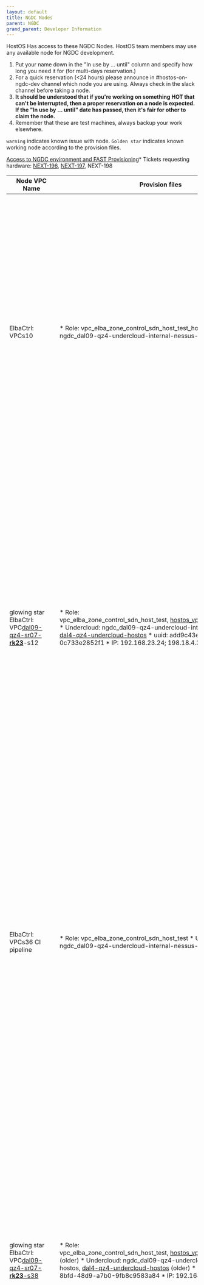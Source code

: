 ```yaml
---
layout: default
title: NGDC Nodes 
parent: NGDC
grand_parent: Developer Information
---
```


HostOS Has access to these NGDC Nodes. HostOS team members may use any available node for NGDC development.

1. Put your name down in the "In use by ... until" column and specify how long you need it for (for multi\-days reservation.)
2. For a quick reservation (\<24 hours) please announce in \#hostos\-on\-ngdc\-dev channel which node you are using. Always check in the slack channel before taking a node.
3. **It should be understood that if you're working on something HOT that can't be interrupted, then a proper reservation on a node is expected. If the "In use by ... until" date has passed, then it's fair for other to claim the node.**
4. Remember that these are test machines, always backup your work elsewhere.

`warning` indicates known issue with node.
`Golden star` indicates known working node according to the provision files.

  


[Access to NGDC environment and FAST Provisioning](https://confluence.swg.usma.ibm.com:8445/display/HCP/HostOS+Provisioning+on+NGDC+Nodes)* Tickets requesting hardware: [NEXT\-196](https://jiracloud.swg.usma.ibm.com:8443/browse/NEXT-196), [NEXT\-197](https://jiracloud.swg.usma.ibm.com:8443/browse/NEXT-197), NEXT\-198



| Node VPC Name | Provision files | Notes | In use by... until |
| --- | --- | --- | --- |
| ElbaCtrl: VPCs10 | * Role: vpc\_elba\_zone\_control\_sdn\_host\_test\_hostos * Undercloud: ngdc\_dal09\-qz4\-undercloud\-internal\-nessus\-hostos | * nessus connected sysop@dal2\-qz4\-sr7\-rk023\-s10:\~$ cat /etc/genesis/\*release\*hostos\-boot\-release:6\.3\.3\-20240530T201009Z\_619216f (Jun 21 2024 20:33:19 UTC, STATUS\=success)hostos\-config\-release:6\.1\.45\-20240611T120431Z\_acc49f8 (Jun 21 2024 20:33:45 UTC, STATUS\=success, EXPANSION\=False)hostos\-base\-os\-sw\-release:6\.1\.34\-20240612T053123Z\_6f3a010 (Jun 21 2024 20:35:45 UTC, STATUS\=success)hostos\-base\-net\-sw\-release:6\.13\.21\-20240531T035808Z\_2e04b09 (Jun 21 2024 20:36:14 UTC, STATUS\=success)basenet\-config\-release:6\.11\.22\-20240611T042643Z\_8791a39 (Jun 21 2024 20:36:34 UTC, STATUS\=success, EXPANSION\=None)hostos\-nextgen\-os\-sw\-release:6\.1\.29\-20240612T100642Z\_f9bb4d0 (Jun 21 2024 20:37:23 UTC, STATUS\=success)hostos\-config\-release:6\.1\.45\-20240611T120431Z\_acc49f8 (Jun 21 2024 20:42:27 UTC, STATUS\=success, EXPANSION\=False) |  |
| glowing star ElbaCtrl: VPC[dal09\-qz4\-sr07\-](https://us-east.dcim.test.cloud.ibm.com/dcim/devices/43392/)**[rk23](https://us-east.dcim.test.cloud.ibm.com/extras/config-contexts/206/)**\-s12 | * Role: vpc\_elba\_zone\_control\_sdn\_host\_test, [hostos\_vpc\_zone\_ctrl\_smart\_nic](https://us-east.dcim.test.cloud.ibm.com/extras/config-contexts/108/) * Undercloud: ngdc\_dal09\-qz4\-undercloud\-internal\-nessus\-hostos, [dal4\-qz4\-undercloud\-hostos](https://us-east.dcim.test.cloud.ibm.com/extras/config-contexts/62/) * uuid: add9c43e\-d2e6\-4e38\-b9e3\-0c733e2852f1 * IP: 192\.168\.23\.24; 198\.18\.4\.35 | Last provisioned: 6/21/2024 nessus scannedsysop@dal2\-qz4\-sr7\-rk023\-s12:\~$ cat /etc/genesis/\*release\*hostos\-boot\-release:6\.3\.3\-20240530T201009Z\_619216f (Jun 21 2024 20:03:26 UTC, STATUS\=success)hostos\-config\-release:6\.1\.44\-20240605T150537Z\_d38ec8f (Jun 21 2024 20:03:51 UTC, STATUS\=success, EXPANSION\=False)hostos\-base\-os\-sw\-release:6\.1\.33\-20240522T151510Z\_ec61009 (Jun 21 2024 20:05:56 UTC, STATUS\=success)hostos\-base\-net\-sw\-release:6\.13\.21\-20240531T035808Z\_2e04b09 (Jun 21 2024 20:06:25 UTC, STATUS\=success)basenet\-config\-release:6\.11\.22\-20240611T042643Z\_8791a39 (Jun 21 2024 20:06:44 UTC, STATUS\=success, EXPANSION\=None)hostos\-nextgen\-os\-sw\-release:6\.1\.28\-20240606T133718Z\_bb5cf63 (Jun 21 2024 20:07:33 UTC, STATUS\=success)hostos\-config\-release:6\.1\.44\-20240605T150537Z\_d38ec8f (Jun 21 2024 20:13:03 UTC, STATUS\=success, EXPANSION\=False)hostos\-config\-release:6\.1\.45\-20240611T120431Z\_acc49f8 (Jun 21 2024 20:20:30 UTC, STATUS\=success, EXPANSION\=False) | \#hostos\-on\-ngdc\-dev |
| ElbaCtrl: VPCs36 CI pipeline | * Role: vpc\_elba\_zone\_control\_sdn\_host\_test * Undercloud: ngdc\_dal09\-qz4\-undercloud\-internal\-nessus\-hostos | * last provisioned: 6/21/2024 nessus scanedroot@dal2\-qz4\-sr7\-rk023\-s36:\~\# cat /etc/genesis/\*release\*hostos\-boot\-release:6\.3\.3\-20240530T201009Z\_619216f (Jun 20 2024 23:13:40 UTC, STATUS\=success)hostos\-config\-release:6\.1\.44\-20240605T150537Z\_d38ec8f (Jun 20 2024 23:14:06 UTC, STATUS\=success, EXPANSION\=False)hostos\-base\-os\-sw\-release:6\.1\.33\-20240522T151510Z\_ec61009 (Jun 20 2024 23:16:08 UTC, STATUS\=success)hostos\-base\-net\-sw\-release:6\.13\.21\-20240531T035808Z\_2e04b09 (Jun 20 2024 23:16:38 UTC, STATUS\=success)basenet\-config\-release:6\.11\.22\-20240611T042643Z\_8791a39 (Jun 20 2024 23:16:58 UTC, STATUS\=success, EXPANSION\=None)hostos\-nextgen\-os\-sw\-release:6\.1\.28\-20240606T133718Z\_bb5cf63 (Jun 20 2024 23:17:48 UTC, STATUS\=success)hostos\-config\-release:6\.1\.44\-20240605T150537Z\_d38ec8f (Jun 20 2024 23:23:31 UTC, STATUS\=success, EXPANSION\=False)hostos\-config\-release:6\.1\.45\-20240611T120431Z\_acc49f8 (Jun 21 2024 19:33:48 UTC, STATUS\=success, EXPANSION\=False) |  |
| glowing star ElbaCtrl: VPC[dal09\-qz4\-sr07\-**rk23**\-s38](https://us-east.dcim.test.cloud.ibm.com/dcim/devices/43402/) | * Role: vpc\_elba\_zone\_control\_sdn\_host\_test, [hostos\_vpc\_zone\_ctrl\_smart\_nic](https://us-east.dcim.test.cloud.ibm.com/extras/config-contexts/108/) (older) * Undercloud: ngdc\_dal09\-qz4\-undercloud\-internal\-nessus\-hostos, [dal4\-qz4\-undercloud\-hostos](https://us-east.dcim.test.cloud.ibm.com/extras/config-contexts/62/) (older) * uuid: 2d062065\-8bfd\-48d9\-a7b0\-9fb8c9583a84 * IP: 192\.168\.23\.76; 198\.18\.4\.30 | * Last provisioned 6/19/2029 nessus scannedsysop@dal2\-qz4\-sr7\-rk023\-s38:\~$ cat /etc/genesis/\*release\*hostos\-boot\-release:6\.3\.3\-20240530T201009Z\_619216f (Jun 19 2024 21:21:22 UTC, STATUS\=success)hostos\-config\-release:6\.1\.44\-20240605T150537Z\_d38ec8f (Jun 19 2024 21:21:47 UTC, STATUS\=success, EXPANSION\=False)hostos\-base\-os\-sw\-release:6\.1\.33\-20240522T151510Z\_ec61009 (Jun 19 2024 21:23:49 UTC, STATUS\=success)hostos\-base\-net\-sw\-release:6\.13\.21\-20240531T035808Z\_2e04b09 (Jun 19 2024 21:24:18 UTC, STATUS\=success)basenet\-config\-release:6\.11\.22\-20240611T042643Z\_8791a39 (Jun 19 2024 21:24:37 UTC, STATUS\=success, EXPANSION\=None)hostos\-nextgen\-os\-sw\-release:6\.1\.28\-20240606T133718Z\_bb5cf63 (Jun 19 2024 21:25:26 UTC, STATUS\=success)hostos\-config\-release:6\.1\.44\-20240605T150537Z\_d38ec8f (Jun 19 2024 21:30:19 UTC, STATUS\=success, EXPANSION\=False)hostos\-config\-release:6\.1\.45\-novlibvirt\-20240619T210249Z\_acc49f8 (Jun 19 2024 22:30:25 UTC, STATUS\=success, EXPANSION\=False) | \#hostos\-on\-ngdc\-dev |
| glowing star ElbaCtrl: VPC[dal09\-qz4\-sr07**\-rk24**\-s12](https://us-east.dcim.test.cloud.ibm.com/dcim/devices/43608/) | * Role: vpc\_elba\_zone\_control\_sdn\_host\_test * Undercloud: ngdc\_dal09\-qz4\-undercloud\-internal\-nessus\-hostos * uuid: 78837e68\-dff2\-42c4\-9dbf\-0b4711cf02cc * IP: 192\.168\.24\.24; 198\.18\.4\.89 | * + Last provisioned: 6/21/2024 * sysop@dal2\-qz4\-sr7\-rk024\-s12:\~$ cat /etc/genesis/\*release\*hostos\-boot\-release:6\.3\.3\-20240530T201009Z\_619216f (Jun 21 2024 18:58:42 UTC, STATUS\=success)hostos\-config\-release:6\.1\.44\-20240605T150537Z\_d38ec8f (Jun 21 2024 18:59:08 UTC, STATUS\=success, EXPANSION\=False)hostos\-base\-os\-sw\-release:6\.1\.33\-20240522T151510Z\_ec61009 (Jun 21 2024 19:01:10 UTC, STATUS\=success)hostos\-base\-net\-sw\-release:6\.13\.21\-20240531T035808Z\_2e04b09 (Jun 21 2024 19:01:40 UTC, STATUS\=success)basenet\-config\-release:6\.11\.22\-20240611T042643Z\_8791a39 (Jun 21 2024 19:02:01 UTC, STATUS\=success, EXPANSION\=None)hostos\-nextgen\-os\-sw\-release:6\.1\.28\-20240606T133718Z\_bb5cf63 (Jun 21 2024 19:02:50 UTC, STATUS\=success)hostos\-config\-release:6\.1\.44\-20240605T150537Z\_d38ec8f (Jun 21 2024 19:08:53 UTC, STATUS\=success, EXPANSION\=False)hostos\-config\-release:6\.1\.45\-20240611T120431Z\_acc49f8 (Jun 21 2024 19:19:03 UTC, STATUS\=success, EXPANSION\=False) |  |
| glowing star ElbaCompute: VPC[dal2\-qz4\-sr7\-**rk024**\-s38](https://us-east.dcim.test.cloud.ibm.com/dcim/devices/43613/) | * Role: vpc\_elba\_zonelet\_compute\_hostos * Undercloud: ngdc\_dal09\-qz4\-undercloud\-hypervisor * uuid: b5c1c596\-ac86\-4e4e\-9fa4\-5c62d8f24557 * IP: 192\.168\.24\.76; 198\.18\.16\.5 | * 5/6/2024: failed to install nextgen: [FAB\-19475](https://jiracloud.swg.usma.ibm.com:8443/browse/FAB-19475) resolved! * sysop@dal2\-qz4\-sr7\-rk024\-s38:\~$ cat /etc/genesis/\*release\*hostos\-boot\-release:6\.3\.2\-20240312T144633Z\_508fb59 (May 09 2024 01:30:48 UTC, STATUS\=success)hostos\-config\-release:6\.1\.38\-ngdc1\-20240429T193956Z\_e18b278 (May 09 2024 01:41:29 UTC, STATUS\=success, EXPANSION\=False)hostos\-base\-os\-sw\-release:6\.1\.31\-20240425T040619Z\_ba74350 (May 09 2024 01:54:02 UTC, STATUS\=success)hostos\-base\-net\-sw\-release:6\.12\.75\-20240409T125323Z\_7341e69 (May 09 2024 02:04:46 UTC, STATUS\=success)basenet\-config\-release:6\.11\.22\-20240508T100541Z\_42b3958 (May 09 2024 02:17:32 UTC, STATUS\=success, EXPANSION\=None)hostos\-nextgen\-os\-sw\-release:6\.1\.26\-20240427T141419Z\_ba6db26 (May 09 2024 02:30:04 UTC, STATUS\=success)hostos\-config\-release:6\.1\.38\-ngdc1\-20240429T193956Z\_e18b278 (May 09 2024 02:42:57 UTC, STATUS\=failed, EXPANSION\=False)hostos\-config\-release:6\.1\.38\-ngdc1\-20240429T193956Z\_e18b278 (May 09 2024 03:23:39 UTC, STATUS\=success, EXPANSION\=False) |  |
| Elba Control on rk24? for CI Pipeline: TBD |  |  |  |
| Elba Compute: VPC **CI Pipeline**[dal09\-qz4\-sr07\-rk24\-s40](https://us-east.dcim.test.cloud.ibm.com/dcim/devices/43621/)Do not use this for development, CI pipeline only. |  | * 5/9/2024  sysop@dal2\-qz4\-sr7\-rk024\-s40:\~$ cat /etc/genesis/\*release\*hostos\-boot\-release:6\.3\.2\-20240312T144633Z\_508fb59 (May 09 2024 21:58:22 UTC, STATUS\=success)hostos\-config\-release:6\.1\.38\-ngdc1\-20240429T193956Z\_e18b278 (May 09 2024 22:09:04 UTC, STATUS\=success, EXPANSION\=False)hostos\-base\-os\-sw\-release:6\.1\.31\-20240425T040619Z\_ba74350 (May 09 2024 22:21:37 UTC, STATUS\=success)hostos\-base\-net\-sw\-release:6\.12\.75\-20240409T125323Z\_7341e69 (May 09 2024 22:32:21 UTC, STATUS\=success)basenet\-config\-release:6\.11\.22\-20240508T100541Z\_42b3958 (May 09 2024 22:45:08 UTC, STATUS\=success, EXPANSION\=None)hostos\-nextgen\-os\-sw\-release:6\.1\.26\-20240427T141419Z\_ba6db26 (May 09 2024 22:57:41 UTC, STATUS\=success)hostos\-config\-release:6\.1\.38\-ngdc1\-20240429T193956Z\_e18b278 (May 09 2024 23:14:55 UTC, STATUS\=success, EXPANSION\=False)hostos\-config\-release:6\.1\.38\-cio10829\-20240509T220610Z\_e18b278 (May 09 2024 23:48:33 UTC, STATUS\=success, EXPANSION\=False) | Do not use this. For CI only. |
| Elba Control: bx3d: rk56 for **CI Pipeline** [dal09-qz4-sr07-rk56-s36](https://us-east.dcim.test.cloud.ibm.com/dcim/devices/44477/)|  | | |
| Elba Compute: mx3d: rk56 for **CI Pipeline** [dal09-qz4-sr07-rk56-s34](https://us-east.dcim.test.cloud.ibm.com/dcim/devices/44476/)| | | |
| Elba Control: bx3d: rk56 for dev [dal09-qz4-sr07-rk56-s06](https://us-east.dcim.test.cloud.ibm.com/dcim/devices/44466/) | * uuid: b223c158\-c7d0-495a\-baa2\-bd7b20c6bd73 * DPU Role: [ngdc-dal10-qz5-compute-zonelet-control-node-dpu](https://us-east.dcim.test.cloud.ibm.com/extras/config-contexts/749/) * DPU Undercloud: [ngdc_dal09-qz4-undercloud-backend](https://us-east.dcim.test.cloud.ibm.com/extras/config-contexts/254/) * HostOS Role: [ngdc-dal10-qz5-compute-zonelet-control-node-hostos-role](https://us-east.dcim.test.cloud.ibm.com/extras/config-contexts/748/) * HostOS Undercloud: [ngdc_dal09-qz4-undercloud-hypervisor](https://us-east.dcim.test.cloud.ibm.com/extras/config-contexts/250/) | | |
| Elba Compute: bx3d: rk56 for dev [dal09-qz4-sr07-rk56-s38](https://us-east.dcim.test.cloud.ibm.com/dcim/devices/44478/)| * uuid: 876c674e\-56d2-4ac7\-b21e\-13bdfc2f96a9 * DPU Role: [ngdc-dal10-qz5-compute-node-dpu](https://us-east.dcim.test.cloud.ibm.com/extras/config-contexts/750/) * DPU Undercloud: [ngdc_dal09-qz4-undercloud-backend](https://us-east.dcim.test.cloud.ibm.com/extras/config-contexts/254/) * HostOS Role: [ngdc-dal10-qz5-compute-node-hostos-role](https://us-east.dcim.test.cloud.ibm.com/extras/config-contexts/588/) * HostOS Undercloud: [ngdc_dal09-qz4-undercloud-hypervisor](https://us-east.dcim.test.cloud.ibm.com/extras/config-contexts/250/) | | |
| warning CX\-6 \- Edge: VPC[dal09\-qz4\-sr07\-rk45\-s36](https://us-east.dcim.test.cloud.ibm.com/dcim/devices/18179/) | * tenant: vpc * Role: [ngdc-dal10-qz5-edge-edge-node-hostos-role](https://us-east.dcim.test.cloud.ibm.com/extras/config-contexts/590/) * Undercloud: [ngdc_dal09-qz4-undercloud-backend-rk24](https://us-east.dcim.test.cloud.ibm.com/extras/config-contexts/378/) * uuid: 3ba27dac\-3ee7\-4e68\-a616\-f017aa0754c9 * IP: 192\.168\.45\.72 | same issue as rk45 s04\.recently used by Rick (6\.6\.318\-rm\-20240501T180544Z\_0b28756\) | \#hostos\-on\-ngdc\-dev |
| warning CX\-6 \- Edge: VPC[dal09\-qz4\-sr07\-rk45\-s34](https://us-east.dcim.test.cloud.ibm.com/dcim/devices/14559/) | * Role: [ngdc-dal10-qz5-edge-edge-node-hostos-role](https://us-east.dcim.test.cloud.ibm.com/extras/config-contexts/590/) * Undercloud: [ngdc_dal09-qz4-undercloud-backend-rk24](https://us-east.dcim.test.cloud.ibm.com/extras/config-contexts/378/) * uuid: 34e790f8\-bdde\-4133\-9e83\-1d07e59d3ff3 * IP: 192\.168\.45\.68 | [Reported issue to Hitesh](https://ibm-cloudplatform.slack.com/archives/C03N1PERU4S/p1709172243592659?thread_ts=1708717385.054089&cid=C03N1PERU4S) (basenet is working now)can't ping nessus [NFS\-17651](https://jiracloud.swg.usma.ibm.com:8443/browse/FAB-17651) | Dany and Hillol Chakraborty3/31/2024 |
| Elba Mgmt: TBD? |  | Need outlook for these.  Grant to talk to Ryan. |  |
| Elba Mgmt: TBD? |  | Need outlook for these.  Grant to talk to Ryan. |  |
| glowing star CX\-5 Mgmt: Fabric [dal09\-qz4\-sr07\-rk48\-s04](https://us-east.dcim.test.cloud.ibm.com/dcim/devices/42576/)(aka: k8s\-worker\-01\-b) | * Role: [hostos\_uc\_k8s\_mgmt](https://us-east.dcim.test.cloud.ibm.com/extras/config-contexts/38/) * Undercloud: [dal4\-qz4\-undercloud\-hostos](https://us-east.dcim.test.cloud.ibm.com/extras/config-contexts/62/) * uuid: 9a13dff4\-a0da\-4b5f\-a2c0\-67a3de8c5a44 * IP: 198\.19\.0\.22; 198\.18\.0\.22 | Loan from Rizwan | Dany (kube cluster)until 5/30/2024 |
| glowing starCX\-5 Mgmt: Fabric [dal09\-qz2\-sr07\-rk046\-sl49](https://us-east.dcim.test.cloud.ibm.com/dcim/devices/42575/)(aka: k8s\-worker\-01\-f) | * Role: [hostos\_uc\_k8s\_mgmt](https://us-east.dcim.test.cloud.ibm.com/extras/config-contexts/38/) * Undercloud: [dal4\-qz4\-undercloud\-hostos](https://us-east.dcim.test.cloud.ibm.com/extras/config-contexts/62/) * uuid: 78605977\-9ce1\-4399\-af8b\-05bcf897e4b3 * IP: 198\.19\.0\.11; 198\.18\.0\.11 | last provisioned 3/13Loan from Josehostname changing issues: [1](https://ibmcloudlab.slack.com/archives/C01L963NZ1D/p1711065556136159?thread_ts=1711040562.091699&cid=C01L963NZ1D) | \#hostos\-on\-ngdc\-dev |
| glowing star Mcdvm: Fabric[hostos\-test\-new](https://us-east.dcim.test.cloud.ibm.com/virtualization/virtual-machines/220/) | * Role: [ncs\_skip\_hostos](https://us-east.dcim.test.cloud.ibm.com/extras/config-contexts/37/) * Undercloud: [dal4\-qz4\-undercloud\-vmaas](https://us-east.dcim.test.cloud.ibm.com/extras/config-contexts/100/) * uuid: 302fdbae\-2015\-4ec8\-9cba\-c6dcd0eb9b17 * IP: 198\.18\.3\.154 |  | Dany \- 3/26/2024 |
| glowing star Mcdvm: Fabric[hostos\-multi\-net](https://us-east.dcim.test.cloud.ibm.com/virtualization/virtual-machines/320/interfaces/) | * Role: [ncs\_skip\_hostos](https://us-east.dcim.test.cloud.ibm.com/extras/config-contexts/164/) * Undercloud: [uc\_qz4\_services\_feddev](https://us-east.dcim.test.cloud.ibm.com/extras/config-contexts/153/) * uuid:  680d7e27\-9f2f\-4e8c\-9c4a\-c15710fd63aa * IP: 198\.18\.3\.108 |  | Sujitha \- 03/29/2024 |

* Common issues:  
bmc not pingping: clone this [Jira ticket](https://jiracloud.swg.usma.ibm.com:8443/browse/NFP-175)

  


Jira tickets:



| Priority | Ticket number |  |  |
| --- | --- | --- | --- |
| Blocking |  |  |  |
|  |  |  |  |
|  |  |  |  |
|  |  |  |  |
| High |  |  |  |
|  |  |  |  |
|  |  |  |  |
| Medium |  |  |  |
|  |  |  |  |
|  |  |  |  |

  




|  | mcdvm | mgmt | edge | control | compute |
| --- | --- | --- | --- | --- | --- |
| sysdig agent | tested | tested |  | can't ping |  |
| fim | tested | tested |  |  |  |
| vault | tested | tested |  |  |  |
| fluentbit |  |  |  |  |  |
| iptables |  |  |  |  |  |
| ldap |  |  |  |  |  |
| EDR | tested |  |  |  |  |
| Nessus | tested |  |  |  |  |
|  |  |  |  |  |  |
|  |  |  |  |  |  |

  




 


Document generated by Confluence on Jul 15, 2024 13:04


[Atlassian](https://www.atlassian.com/)


 


